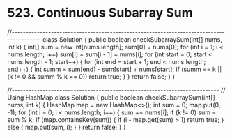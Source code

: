 # 523. Continuous Subarray Sum

//---------------------------------------------------------------------------------------- class Solution { public boolean checkSubarraySum\(int\[\] nums, int k\) { int\[\] sum = new int\[nums.length\]; sum\[0\] = nums\[0\]; for \(int i = 1; i &lt; nums.length; i++\) sum\[i\] = sum\[i - 1\] + nums\[i\]; for \(int start = 0; start &lt; nums.length - 1; start++\) { for \(int end = start + 1; end &lt; nums.length; end++\) { int summ = sum\[end\] - sum\[start\] + nums\[start\]; if \(summ == k \|\| \(k != 0 && summ % k == 0\)\) return true; } } return false; } }

//-------------------------------------------------------------------------- // Using HashMap class Solution { public boolean checkSubarraySum\(int\[\] nums, int k\) { HashMap map = new HashMap&lt;&gt;\(\); int sum = 0; map.put\(0, -1\); for \(int i = 0; i &lt; nums.length; i++\) { sum += nums\[i\]; if \(k != 0\) sum = sum % k; if \(map.containsKey\(sum\)\) { if \(i - map.get\(sum\) &gt; 1\) return true; } else { map.put\(sum, i\); } } return false; } }

